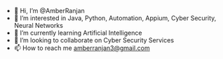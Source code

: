 - 👋 Hi, I’m @AmberRanjan
- 👀 I’m interested in Java, Python, Automation, Appium, Cyber Security, Neural Networks
- 🌱 I’m currently learning Artificial Intelligence
- 💞️ I’m looking to collaborate on Cyber Security Services
- 📫 How to reach me amberranjan3@gmail.com

